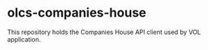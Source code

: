 # olcs-companies-house

This repository holds the Companies House API client used by VOL application.
